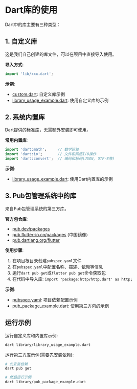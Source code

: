 # Dart库的使用

Dart中的库主要有三种类型：

## 1. 自定义库

这是我们自己创建的库文件，可以在项目中直接导入使用。

**导入方式**:

```dart
import 'lib/xxx.dart';
```

**示例**:

- [custom.dart](library/custom.dart): 自定义库示例
- [library_usage_example.dart](library/library_usage_example.dart): 使用自定义库的示例

## 2. 系统内置库

Dart提供的标准库，无需额外安装即可使用。

**常用内置库**:

```dart
import 'dart:math';     // 数学运算
import 'dart:io';       // 文件和网络I/O操作
import 'dart:convert';  // 编码和解码(JSON, UTF-8等)
```

**示例**:

- [library_usage_example.dart](library/library_usage_example.dart): 使用Dart内置库的示例

## 3. Pub包管理系统中的库

来自Pub包管理系统的第三方库。

**官方包仓库**:

- [pub.dev/packages](https://pub.dev/packages)
- [pub.flutter-io.cn/packages](https://pub.flutter-io.cn/packages) (中国镜像)
- [pub.dartlang.org/flutter](https://pub.dartlang.org/flutter/)

**使用步骤**:

1. 在项目根目录创建`pubspec.yaml`文件
2. 在`pubspec.yaml`中配置名称、描述、依赖等信息
3. 运行`dart pub get`或`flutter pub get`命令获取包
4. 在代码中导入库: `import 'package:http/http.dart' as http;`

**示例**:

- [pubspec.yaml](pubspec.yaml): 项目依赖配置示例
- [pub_package_example.dart](library/pub_package_example.dart): 使用第三方包的示例

## 运行示例

运行自定义库和内置库示例:

```bash
dart library/library_usage_example.dart
```

运行第三方库示例(需要先安装依赖):

```bash
# 先安装依赖
dart pub get

# 然后运行示例
dart library/pub_package_example.dart
```
